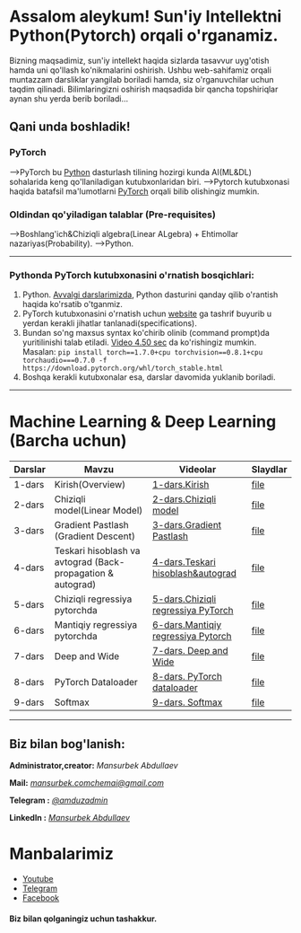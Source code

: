 # Assalom aleykum! Sun'iy Intellektni Python(Pytorch) orqali o'rganamiz.

Bizning maqsadimiz, sun'iy intellekt haqida sizlarda tasavvur uyg'otish hamda uni qo'llash ko'nikmalarini oshirish.
Ushbu web-sahifamiz orqali muntazzam darsliklar yangilab boriladi hamda, siz o'rganuvchilar uchun taqdim qilinadi.
Bilimlaringizni oshirish maqsadida bir qancha topshiriqlar aynan shu yerda berib boriladi...

## Qani unda boshladik!

### PyTorch

-->PyTorch bu [Python](https://python.org) dasturlash tilining hozirgi kunda AI(ML&DL) sohalarida keng qo'llaniladigan kutubxonlaridan biri.
-->Pytorch kutubxonasi haqida batafsil ma'lumotlarni [PyTorch](https://pytorch.org) orqali bilib olishingiz mumkin.

### Oldindan qo'yiladigan talablar (Pre-requisites)

-->Boshlang'ich&Chiziqli algebra(Linear ALgebra) + Ehtimollar nazariyas(Probability).
-->Python.

---

### Pythonda PyTorch kutubxonasini o'rnatish bosqichlari:

1. Python. [Avvalgi darslarimizda](https://youtu.be/qM_AHgKI778), Python dasturini qanday qilib o'rantish haqida ko'rsatib o'tganmiz.
2. PyTorch kutubxonasini o'rnatish uchun [website](https://pytorch.org/get-started/locally/) ga tashrif buyurib u yerdan kerakli jihatlar tanlanadi(specifications).
3. Bundan so'ng maxsus syntax ko'chirib olinib (command prompt)da yuritilinishi talab etiladi. [Video 4.50 sec](https://youtu.be/9ViMu-YGvDM) da ko'rishingiz mumkin.
   Masalan:
   ````pip install torch==1.7.0+cpu torchvision==0.8.1+cpu torchaudio===0.7.0 -f https://download.pytorch.org/whl/torch_stable.html````
4. Boshqa kerakli kutubxonalar esa, darslar davomida yuklanib boriladi.

---

# Machine Learning & Deep Learning (Barcha uchun)


| Darslar | Mavzu | Videolar | Slaydlar |
| - | - | - | - |
| 1-dars | Kirish(Overview) | [1-dars.Kirish](https://youtu.be/19y92GtzFck) | [file](Slides//1-lecture(Overview).pdf) |
| 2-dars | Chiziqli model(Linear Model) | [2-dars.Chiziqli model](https://youtu.be/VyC2j5zIsNI) | [file](Slides//2-lecture(Chiziqli_model).pdf) |
| 3-dars | Gradient Pastlash (Gradient Descent) | [3-dars.Gradient Pastlash](https://youtu.be/US41FuoLIZs) | [file](Slides//3-lecture(Gradient_Descent).pdf) |
| 4-dars | Teskari hisoblash va avtograd (Back-propagation & autograd) | [4-dars.Teskari hisoblash&autograd](https://www.youtube.com/watch?v=to51-_wnugw) | [file](Slides//4-lecture.pdf) |
| 5-dars | Chiziqli regressiya pytorchda |[5-dars.Chiziqli regressiya PyTorch](https://www.youtube.com/watch?v=mQLyl_zj-dQ) |[file](Slides//5-lecture.pdf)|
|6-dars | Mantiqiy regressiya pytorchda | [6-dars.Mantiqiy regressiya Pytorch](https://www.youtube.com/watch?v=ShOM_K9jjMc&feature=youtu.be)  | [file](Slides//6-lecture.pdf) |
|7-dars| Deep and Wide | [7-dars. Deep and Wide](https://youtu.be/cgWljGIYVxo)|[file](Slides//7-lecture.pdf)
|8-dars| PyTorch Dataloader | [8-dars. PyTorch dataloader](https://youtu.be/2_Ne2u6vfyI) |[file](Slides//8-lecture.pdf)
|9-dars| Softmax |[9-dars. Softmax](https://youtu.be/teSlBo3-RIM) |[file](Slides//9-lecture.pdf)
---

## Biz bilan bog'lanish:

**Administrator,creator:** *Mansurbek Abdullaev*

**Mail:** *[mansurbek.comchemai@gmail.com](mansurbek.comchemai@gmail.com)*

**Telegram :** [*@amduzadmin*](https://t.me/amduzadmin)

**Linkedln :** *[Mansurbek Abdullaev](https://www.linkedin.com/in/mansurbek-abdullayev-16635419a/)*



# **Manbalarimiz**
- [Youtube](https://youtube.com/channel/UC6c1Kd8aS6fdh_ZnyWygkUw) 
- [Telegram](https://t.me/python_ai_uz)
- [Facebook](https://www.facebook.com/groups/uzbekai)


#### Biz bilan qolganingiz uchun tashakkur.
